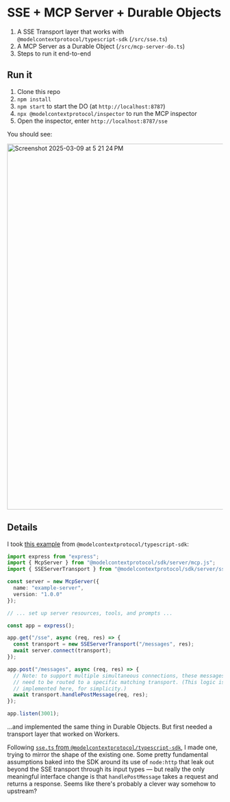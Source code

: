 # SSE + MCP Server + Durable Objects

1. A SSE Transport layer that works with `@modelcontextprotocol/typescript-sdk` (`/src/sse.ts`)
2. A MCP Server as a Durable Object (`/src/mcp-server-do.ts`)
3. Steps to run it end-to-end

## Run it

1. Clone this repo
2. `npm install`
3. `npm start` to start the DO (at `http://localhost:8787`)
4. `npx @modelcontextprotocol/inspector` to run the MCP inspector
5. Open the inspector, enter `http://localhost:8787/sse`

You should see:

<img width="853" alt="Screenshot 2025-03-09 at 5 21 24 PM" src="https://github.com/user-attachments/assets/04e0436c-a621-41a5-9809-4a3bd637a9f2" />


## Details

I took [this example](https://github.com/modelcontextprotocol/typescript-sdk/tree/main?tab=readme-ov-file#http-with-sse) from `@modelcontextprotocol/typescript-sdk`:

```ts
import express from "express";
import { McpServer } from "@modelcontextprotocol/sdk/server/mcp.js";
import { SSEServerTransport } from "@modelcontextprotocol/sdk/server/sse.js";

const server = new McpServer({
  name: "example-server",
  version: "1.0.0"
});

// ... set up server resources, tools, and prompts ...

const app = express();

app.get("/sse", async (req, res) => {
  const transport = new SSEServerTransport("/messages", res);
  await server.connect(transport);
});

app.post("/messages", async (req, res) => {
  // Note: to support multiple simultaneous connections, these messages will
  // need to be routed to a specific matching transport. (This logic isn't
  // implemented here, for simplicity.)
  await transport.handlePostMessage(req, res);
});

app.listen(3001);
```

...and implemented the same thing in Durable Objects. But first needed a transport layer that worked on Workers.

Following [`sse.ts` from `@modelcontextprotocol/typescript-sdk`](https://github.com/modelcontextprotocol/typescript-sdk/blob/main/src/server/sse.ts), I made one, trying to mirror the shape of the existing one. Some pretty fundamental assumptions baked into the SDK around its use of `node:http` that leak out beyond the SSE transport through its input types — but really the only meaningful interface change is that `handlePostMessage` takes a request and returns a response. Seems like there's probably a clever way somehow to upstream?
